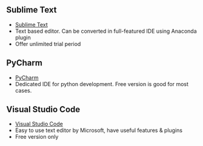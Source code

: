 
## Sublime Text
* [Sublime Text](https://www.sublimetext.com/3)
* Text based editor. Can be converted in full-featured IDE using Anaconda plugin
* Offer unlimited trial period

## PyCharm
* [PyCharm](https://www.jetbrains.com/pycharm/)
* Dedicated IDE for python development. Free version is good for most cases.

## Visual Studio Code
* [Visual Studio Code](https://code.visualstudio.com/ )
* Easy to use text editor by Microsoft, have useful features & plugins
* Free version only